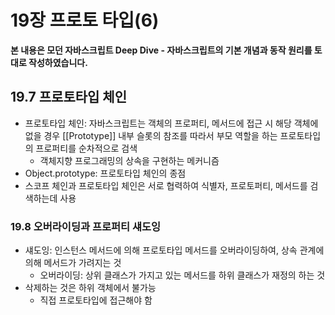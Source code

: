 # 19장 프로토 타입(6)

**본 내용은 모던 자바스크립트 Deep Dive - 자바스크립트의 기본 개념과 동작 원리를 토대로 작성하였습니다.**



## 19.7 프로토타입 체인

* 프로토타입 체인: 자바스크립트는 객체의 프로퍼티, 메서드에 접근 시 해당 객체에 없을 경우 [[Prototype]] 내부 슬롯의 참조를 따라서 부모 역할을 하는 프로토타입의 프로퍼티를 순차적으로 검색
  * 객체지향 프로그래밍의 상속을 구현하는 메커니즘
* Object.prototype: 프로토타입 체인의 종점
* 스코프 체인과 프로토타입 체인은 서로 협력하여 식별자, 프로토퍼티, 메서드를 검색하는데 사용



### 19.8 오버라이딩과 프로퍼티 섀도잉

* 섀도잉: 인스턴스 메서드에 의해 프로토타입 메서드를 오버라이딩하여, 상속 관계에 의해 메서드가 가려지는 것
  * 오버라이딩: 상위 클래스가 가지고 있는 메서드를 하위 클래스가 재정의 하는 것
* 삭제하는 것은 하위 객체에서 불가능
  * 직접 프로토타입에 접근해야 함